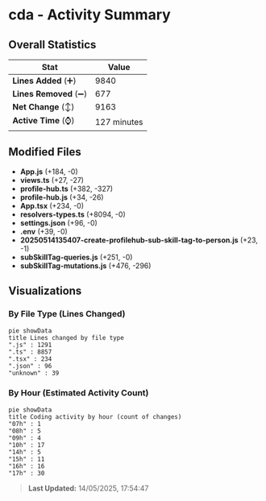 # cda - Activity Summary 

## Overall Statistics

| Stat                   | Value                                                             |
| ---------------------- | ----------------------------------------------------------------- |
| **Lines Added** (➕)   | 9840                                          |
| **Lines Removed** (➖) | 677                                        |
| **Net Change** (↕)    | 9163                |
| **Active Time** (⌚)   | 127 minutes |


## Modified Files
- **App.js** (+184, -0)
- **views.ts** (+27, -27)
- **profile-hub.ts** (+382, -327)
- **profile-hub.js** (+34, -26)
- **App.tsx** (+234, -0)
- **resolvers-types.ts** (+8094, -0)
- **settings.json** (+96, -0)
- **.env** (+39, -0)
- **20250514135407-create-profilehub-sub-skill-tag-to-person.js** (+23, -1)
- **subSkillTag-queries.js** (+251, -0)
- **subSkillTag-mutations.js** (+476, -296)

## Visualizations

### By File Type (Lines Changed)

```mermaid
pie showData
title Lines changed by file type
".js" : 1291
".ts" : 8857
".tsx" : 234
".json" : 96
"unknown" : 39
```

### By Hour (Estimated Activity Count)

```mermaid
pie showData
title Coding activity by hour (count of changes)
"07h" : 1
"08h" : 5
"09h" : 4
"10h" : 17
"14h" : 5
"15h" : 11
"16h" : 16
"17h" : 30
```


> **Last Updated:** 14/05/2025, 17:54:47